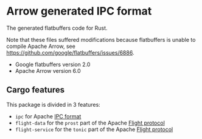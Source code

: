 # Arrow generated IPC format

The generated flatbuffers code for Rust.

Note that these files suffered modifications because flatbuffers is unable to compile Apache Arrow,
see https://github.com/google/flatbuffers/issues/6886.

* Google flatbuffers version 2.0
* Apache Arrow version 6.0

## Cargo features

This package is divided in 3 features:

* `ipc` for Apache [IPC format](https://github.com/apache/arrow/tree/master/format)
* `flight-data` for the `prost` part of the Apache [Flight protocol](https://github.com/apache/arrow/blob/master/format/Flight.proto)
* `flight-service` for the `tonic` part of the Apache [Flight protocol](https://github.com/apache/arrow/blob/master/format/Flight.proto)
